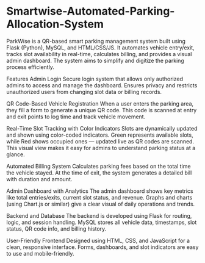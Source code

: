 # Smartwise-Automated-Parking-Allocation-System
ParkWise is a QR-based smart parking management system built using Flask (Python), MySQL, and HTML/CSS/JS. It automates vehicle entry/exit, tracks slot availability in real-time, calculates billing, and provides a visual admin dashboard. The system aims to simplify and digitize the parking process efficiently.

 Features
 Admin Login
Secure login system that allows only authorized admins to access and manage the dashboard.
Ensures privacy and restricts unauthorized users from changing slot data or billing records.

 QR Code-Based Vehicle Registration
When a user enters the parking area, they fill a form to generate a unique QR code.
This code is scanned at entry and exit points to log time and track vehicle movement.

 Real-Time Slot Tracking with Color Indicators
Slots are dynamically updated and shown using color-coded indicators.
Green represents available slots, while Red shows occupied ones — updated live as QR codes are scanned.
This visual view makes it easy for admins to understand parking status at a glance.

Automated Billing System
Calculates parking fees based on the total time the vehicle stayed.
At the time of exit, the system generates a detailed bill with duration and amount.

Admin Dashboard with Analytics
The admin dashboard shows key metrics like total entries/exits, current slot status, and revenue.
Graphs and charts (using Chart.js or similar) give a clear visual of daily operations and trends.

 Backend and Database
The backend is developed using Flask for routing, logic, and session handling.
MySQL stores all vehicle data, timestamps, slot status, QR code info, and billing history.

 User-Friendly Frontend
Designed using HTML, CSS, and JavaScript for a clean, responsive interface.
Forms, dashboards, and slot indicators are easy to use and mobile-friendly.
